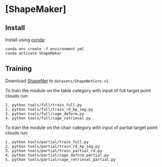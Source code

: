 # [ShapeMaker]

## Install

Install using [conda](https://docs.conda.io/en/latest/):
```
conda env create -f environment.yml 
conda activate ShapeMaker
```

## Training
Download [ShapeNet](https://shapenet.org/download/shapenetcore) to `datasets/ShapeNetCore.v1`.

To train the module on the table category with input of full target point clouds run:
```
1. python tools/full/train_full.py
2. python tools/full/train_rd_kp_seg.py
3. python tools/full/cage_deform.py
4. python tools/full/cage_retrieval.py
```

To train the module on the chair category with input of partial target point clouds run:
```
1. python tools/partial/train_full.py
2. python tools/partial/train_rd_kp_seg.py
3. python tools/partial/train_partial_rd.py
4. python tools/partial/cage_deform_partial.py
5. python tools/partial/cage_retrieval_partial.py
```


